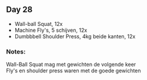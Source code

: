 ## Day 28
* Wall-ball Squat, 12x
* Machine Fly's, 5 schijven, 12x
* Dumbbbell Shoulder Press, 4kg beide kanten, 12x  
### Notes:
Wall-Ball Squat mag met gewichten de volgende keer  
Fly's en shoulder press waren met de goede gewichten